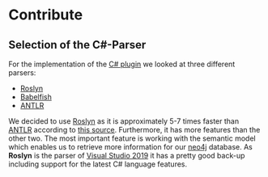 # Contribute

## Selection of the C#-Parser

For the implementation of the [C# plugin](https://github.com/kontext-e/csharp-to-json-converter) we looked at three different parsers:

* [Roslyn](https://github.com/dotnet/roslyn)
* [Babelfish](https://github.com/bblfsh)
* [ANTLR](https://github.com/antlr/grammars-v4/tree/master/csharp)

We decided to use [Roslyn](https://github.com/dotnet/roslyn) as it is approximately 5-7 times faster than 
[ANTLR](https://github.com/antlr/grammars-v4/tree/master/csharp) according to 
[this source](https://github.com/antlr/grammars-v4/tree/master/csharp). 
Furthermore, it has more features than the other two. The most important feature is working 
with the semantic model which enables us to retrieve more information for our [neo4j](https://neo4j.com/) database.
As __Roslyn__ is the parser of [Visual Studio 2019](https://visualstudio.microsoft.com/de/vs/) it has a pretty good 
back-up including support for the latest C# language features. 